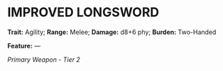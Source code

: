 # IMPROVED LONGSWORD

**Trait:** Agility; **Range:** Melee; **Damage:** d8+6 phy; **Burden:** Two-Handed

**Feature:** —

*Primary Weapon - Tier 2*
